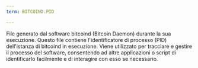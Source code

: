 ```yaml
---
term: BITCOIND.PID

---
```

File generato dal software bitcoind (Bitcoin Daemon) durante la sua esecuzione. Questo file contiene l'identificatore di processo (PID) dell'istanza di bitcoind in esecuzione. Viene utilizzato per tracciare e gestire il processo del software, consentendo ad altre applicazioni o script di identificarlo facilmente e di interagire con esso se necessario.